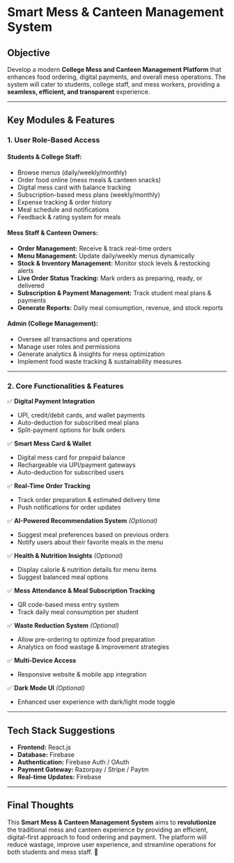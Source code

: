 # Smart Mess & Canteen Management System

## **Objective**
Develop a modern **College Mess and Canteen Management Platform** that enhances food ordering, digital payments, and overall mess operations. The system will cater to students, college staff, and mess workers, providing a **seamless, efficient, and transparent** experience.

---

## **Key Modules & Features**

### **1. User Role-Based Access**  

#### **Students & College Staff:**
- Browse menus (daily/weekly/monthly)
- Order food online (mess meals & canteen snacks)
- Digital mess card with balance tracking
- Subscription-based mess plans (weekly/monthly)
- Expense tracking & order history
- Meal schedule and notifications
- Feedback & rating system for meals

#### **Mess Staff & Canteen Owners:**
- **Order Management:** Receive & track real-time orders
- **Menu Management:** Update daily/weekly menus dynamically
- **Stock & Inventory Management:** Monitor stock levels & restocking alerts
- **Live Order Status Tracking:** Mark orders as preparing, ready, or delivered
- **Subscription & Payment Management:** Track student meal plans & payments
- **Generate Reports:** Daily meal consumption, revenue, and stock reports

#### **Admin (College Management):**
- Oversee all transactions and operations
- Manage user roles and permissions
- Generate analytics & insights for mess optimization
- Implement food waste tracking & sustainability measures

---

### **2. Core Functionalities & Features**

✅ **Digital Payment Integration**  
- UPI, credit/debit cards, and wallet payments
- Auto-deduction for subscribed meal plans
- Split-payment options for bulk orders  

✅ **Smart Mess Card & Wallet**  
- Digital mess card for prepaid balance
- Rechargeable via UPI/payment gateways
- Auto-deduction for subscribed users  

✅ **Real-Time Order Tracking**  
- Track order preparation & estimated delivery time
- Push notifications for order updates  

✅ **AI-Powered Recommendation System** *(Optional)*  
- Suggest meal preferences based on previous orders
- Notify users about their favorite meals in the menu  

✅ **Health & Nutrition Insights** *(Optional)*  
- Display calorie & nutrition details for menu items
- Suggest balanced meal options  

✅ **Mess Attendance & Meal Subscription Tracking**  
- QR code-based mess entry system
- Track daily meal consumption per student  

✅ **Waste Reduction System** *(Optional)*  
- Allow pre-ordering to optimize food preparation
- Analytics on food wastage & improvement strategies  

✅ **Multi-Device Access**  
- Responsive website & mobile app integration  

✅ **Dark Mode UI** *(Optional)*  
- Enhanced user experience with dark/light mode toggle  

---

## **Tech Stack Suggestions**  
- **Frontend:** React.js
- **Database:** Firebase
- **Authentication:** Firebase Auth / OAuth
- **Payment Gateway:** Razorpay / Stripe / Paytm
- **Real-time Updates:** Firebase  

---

## **Final Thoughts**  
This **Smart Mess & Canteen Management System** aims to **revolutionize** the traditional mess and canteen experience by providing an efficient, digital-first approach to food ordering and payment. The platform will reduce wastage, improve user experience, and streamline operations for both students and mess staff. 🚀